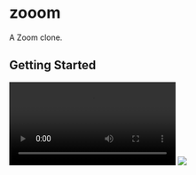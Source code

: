 # zooom

A Zoom clone.

## Getting Started

<video src="./assets/Video.mp4"></video>
<Image src="./assets/images/onboarding.jpg"></Image>
